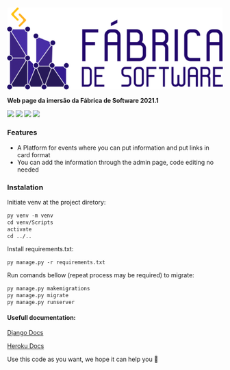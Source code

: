 ![](https://raw.githubusercontent.com/Gaudencio11/imersao/main/static/images/LOGO-ROXA-LETREIRO-HORIZONTAL.png)

**Web page da imersão da Fábrica de Software 2021.1**

![](https://img.shields.io/badge/Django-3-blue) ![](https://img.shields.io/badge/Python-3-blue) ![](https://img.shields.io/badge/Pillow-8.2.0-green) ![](https://img.shields.io/badge/psycopg2-newest_version-green)

### Features

- A Platform for events where you can put information and put links in card format
- You can add the information through the admin page, code editing no needed 


### Instalation

Initiate venv at the project diretory:

	py venv -m venv
	cd venv/Scripts
	activate
	cd ../..

Install requirements.txt:

	py manage.py -r requirements.txt

Run comands bellow (repeat process may be required) to migrate:

	py manage.py makemigrations
	py manage.py migrate
	py manage.py runserver

#### Usefull documentation:
[Django Docs](https://docs.djangoproject.com/en/4.1/) 

[Heroku Docs](https://devcenter.heroku.com/categories/reference)

Use this code as you want, we hope it can help you :call_me_hand: 

